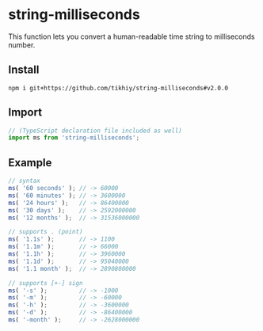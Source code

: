 # string-milliseconds

This function lets you convert a human-readable time string to milliseconds number.

## Install

`npm i git+https://github.com/tikhiy/string-milliseconds#v2.0.0`

## Import

```js
// (TypeScript declaration file included as well)
import ms from 'string-milliseconds';
```

## Example

```js
// syntax
ms( '60 seconds' ); // -> 60000
ms( '60 minutes' ); // -> 3600000
ms( '24 hours' );   // -> 86400000
ms( '30 days' );    // -> 2592000000
ms( '12 months' );  // -> 31536000000

// supports . (point)
ms( '1.1s' );       // -> 1100
ms( '1.1m' );       // -> 66000
ms( '1.1h' );       // -> 3960000
ms( '1.1d' );       // -> 95040000
ms( '1.1 month' );  // -> 2890800000

// supports [+-] sign
ms( '-s' );         // -> -1000
ms( '-m' );         // -> -60000
ms( '-h' );         // -> -3600000
ms( '-d' );         // -> -86400000
ms( '-month' );     // -> -2628000000
```
